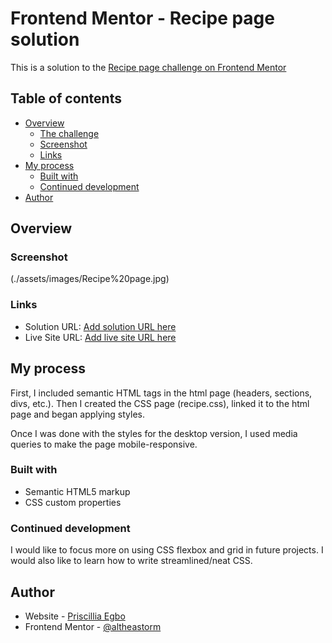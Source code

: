 # Frontend Mentor - Recipe page solution

This is a solution to the [Recipe page challenge on Frontend Mentor](https://www.frontendmentor.io/challenges/recipe-page-KiTsR8QQKm)

## Table of contents

- [Overview](#overview)
  - [The challenge](#the-challenge)
  - [Screenshot](#screenshot)
  - [Links](#links)
- [My process](#my-process)
  - [Built with](#built-with)
  - [Continued development](#continued-development)
- [Author](#author)


## Overview

### Screenshot

(./assets/images/Recipe%20page.jpg)

### Links

- Solution URL: [Add solution URL here](https://your-solution-url.com)
- Live Site URL: [Add live site URL here](https://priscillia-omelette-recipe-page.vercel.app/)

## My process
First, I included semantic HTML tags in the html page (headers, sections, divs, etc.). Then I created the CSS page (recipe.css), linked it to the html page and began applying styles. 

Once I was done with the styles for the desktop version, I used media queries to make the page mobile-responsive. 

### Built with

- Semantic HTML5 markup
- CSS custom properties

### Continued development

I would like to focus more on using CSS flexbox and grid in future projects. I would also like to learn how to write streamlined/neat CSS. 

## Author

- Website - [Priscillia Egbo](https://www.altheastorm.com)
- Frontend Mentor - [@altheastorm](https://www.frontendmentor.io/profile/altheastorm)

